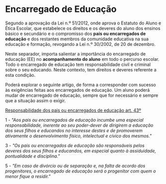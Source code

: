 ﻿# Encarregado de Educação



Segundo a aprovação da Lei n.º 51/2012, onde aprova o Estatuto do Aluno e Ética Escolar, que estabelece os direitos e os deveres do aluno dos ensinos básico e secundário e o compromisso dos **pais ou encarregados de educação** e dos restantes membros da comunidade educativa na sua educação e formação, revogando a Lei n.º 30/2002, de 20 de dezembro.



Neste separador, importa salientar a importância do encarregado de educação (EE) no **acompanhamento do aluno** em todo o percurso escolar. Todo o encarregado de educação tem responsabilidade civil e criminal sobre o seu educando. Neste contexto, tem direitos e deveres referente a esta condição.



Poderá explorar o seguinte artigo, de forma a corresponder com sucesso às exigências feitas aos encarregados de educação. Um aluno poderá mudar de encarregado de educação, sempre que for necessário e sempre que a situação assim o exigir. 


[Responsabilidade dos pais ou encarregados de educação art. 43º](https://dre.pt/web/guest/pesquisa/-/search/174840/details/normal?p_p_auth=jcsK6yGs)
 

1 - *"Aos pais ou encarregados de educação incumbe uma especial responsabilidade, inerente ao seu poder-dever de dirigirem a educação dos seus filhos e educandos no interesse destes e de promoverem ativamente o desenvolvimento físico, intelectual e cívico dos mesmos."*



3 - *"Os pais ou encarregados de educação são responsáveis pelos deveres dos seus filhos e educandos, em especial quanto à assiduidade, pontualidade e disciplina."*

5 - *"Em caso de divórcio ou de separação e, na falta de acordo dos progenitores, o encarregado de educação será o progenitor com quem o menor fique a residir."*


